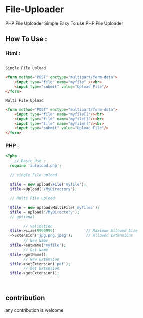 # File-Uploader
PHP File Uploader 
Simple Easy To use PHP File Uploader

## How To Use : 
### Html : 
```html

Single File Upload

<form method="POST" enctype="multipart/form-data">
    <input type="file" name="myfile" /><br>
    <input type="submit" value="Upload File"/>
</form>

Multi File Upload

<form method="POST" enctype="multipart/form-data">
    <input type="file" name="myfile[]"/><br>
    <input type="file" name="myfile[]"/><br>
    <input type="file" name="myfile[]"/><br>
    <input type="submit" value="Upload File"/>
</form>
```

### PHP : 

```php
<?php
    // Basic Use :
  require 'autoload.php';
  
  // single File upload
  
  $file = new upload\File('myfile');
  $file->Upload('/MyDirectory');
  
  // Multi File upload
  
  $file = new upload\MultiFile('myfiles');
  $file = upload('/MyDirectory');
  // optional 
  
        // validation  
  $file->size(9999999)              // Maximum Allowed Size
  ->Extension('jpg,png,jpeg');      // Allowed Extensions
        // New Name
  $file->setName('myfile');
        // Get Name
  $file->getName();
        // New Extension
  $file->setExtension('pdf');
        // Get Extension
  $file->getExtension();
  
  
```

## contribution
  any contribution is welcome

